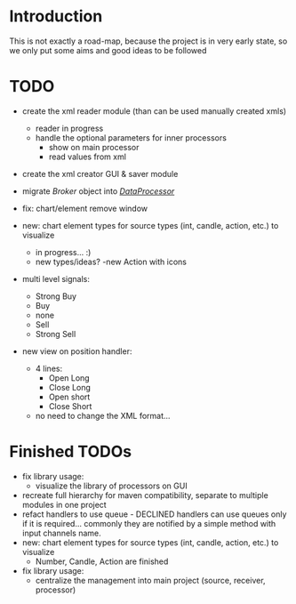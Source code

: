 # Introduction #

This is not exactly a road-map, because the project is in very early state, so we only put some aims and good ideas to be followed


# TODO #

  * create the xml reader module (than can be used manually created xmls)
    * reader in progress
    * handle the optional parameters for inner processors
      * show on main processor
      * read values from xml
  * create the xml creator GUI & saver module

  * migrate _Broker_ object into _[DataProcessor](DataHandler#Data_Processor.md)_
  * fix: chart/element remove window
  * new: chart element types for source types (int, candle, action, etc.) to visualize
    * in progress... :)
    * new types/ideas? -new Action with icons
  * multi level signals:
    * Strong Buy
    * Buy
    * none
    * Sell
    * Strong Sell
  * new view on position handler:
    * 4 lines:
      * Open Long
      * Close Long
      * Open short
      * Close Short
    * no need to change the XML format...

# Finished TODOs #

  * fix library usage:
    * visualize the library of processors on GUI
  * recreate full hierarchy for maven compatibility, separate to multiple modules in one project
  * refact handlers to use queue - DECLINED handlers can use queues only if it is required... commonly they are notified by a simple method with input channels name.
  * new: chart element types for source types (int, candle, action, etc.) to visualize
    * Number, Candle, Action are finished
  * fix library usage:
    * centralize the management into main project (source, receiver, processor)